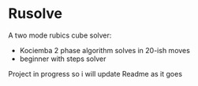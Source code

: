 # Rusolve

A two mode rubics cube solver:

- Kociemba 2 phase algorithm solves in 20-ish moves 
- beginner with steps solver

Project in progress so i will update Readme as it goes
